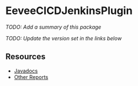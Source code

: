 # EeveeCICDJenkinsPlugin

_TODO: Add a summary of this package_

_TODO: Update the version set in the links below_

## Resources

- [Javadocs](https://code.amazon.com/packages/EeveeCICDJenkinsPlugin/releases/1.0/latest_artifact?version_set=TODO&path=brazil-documentation/javadoc/index.html)
- [Other Reports](https://code.amazon.com/packages/EeveeCICDJenkinsPlugin/releases/1.0/latest_artifact?version_set=TODO&path=brazil-documentation/index.html)

